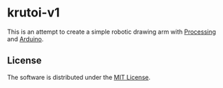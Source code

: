 # krutoi-v1

This is an attempt to create a simple robotic drawing arm with
[Processing](https://processing.org/) and [Arduino](http://www.arduino.cc/).


## License

The software is distributed under the [MIT License](/LICENSE).
